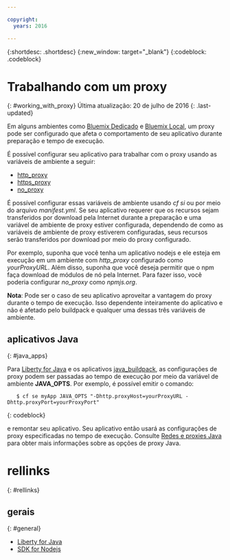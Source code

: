 ```yaml
---

copyright:
  years: 2016

---
```


{:shortdesc: .shortdesc}
{:new_window: target="_blank"}
{:codeblock: .codeblock}


# Trabalhando com um proxy
{: #working_with_proxy}
Última atualização: 20 de julho de 2016
{: .last-updated}

Em alguns ambientes como [Bluemix
Dedicado](../../dedicated/index.html#dedicated) e [Bluemix Local](../../local/index.html#local), um proxy
pode ser configurado que afeta o comportamento de seu aplicativo durante preparação e
tempo de execução.

É possível configurar seu aplicativo para trabalhar com o proxy usando as variáveis
de ambiente a seguir:
  * [http_proxy](https://docs.cloudfoundry.org/buildpacks/proxy-usage.html)
  * [https_proxy](https://docs.cloudfoundry.org/buildpacks/proxy-usage.html)
  * [no_proxy](http://www.gnu.org/software/wget/manual/html_node/Proxies.html)
  
É possível configurar essas variáveis de ambiente usando *cf si* ou
por meio do arquivo *manifest.yml*. Se seu aplicativo requerer que os
recursos sejam transferidos por download pela Internet durante a preparação e uma variável
de ambiente de proxy estiver configurada, dependendo de como as variáveis de ambiente de
proxy estiverem configuradas, seus recursos serão transferidos por download por meio do proxy
configurado.  

Por exemplo, suponha que você tenha um aplicativo nodejs e ele esteja em execução em
um ambiente com *http_proxy* configurado como *yourProxyURL*. Além
disso, suponha que você deseja permitir que o npm faça download de módulos de
nó pela Internet. Para fazer isso, você poderia configurar *no_proxy* como
*npmjs.org*. 

**Nota**: Pode ser o caso de seu aplicativo aproveitar a
vantagem do proxy durante o tempo de execução. Isso dependente inteiramente do
aplicativo e não é afetado pelo buildpack e qualquer uma dessas três variáveis de
ambiente.

## aplicativos Java
{: #java_apps}

Para [Liberty for Java](../runtimes/liberty/index.html) e os
aplicativos [java_buildpack](../runtimes/tomcat/index.html), as
configurações de proxy podem ser passadas ao tempo de execução por meio da variável de
ambiente **JAVA_OPTS**. Por exemplo, é possível emitir o comando: 
```
   $ cf se myApp JAVA_OPTS "-Dhttp.proxyHost=yourProxyURL -Dhttp.proxyPort=yourProxyPort"
```
{: codeblock}

e remontar seu aplicativo. Seu aplicativo então usará as configurações de proxy
especificadas no tempo de execução. Consulte
[Redes
e proxies Java](https://docs.oracle.com/javase/8/docs/technotes/guides/net/proxies.html) para obter mais informações sobre as opções de proxy Java. 

# rellinks
{: #rellinks}
## gerais
{: #general}
* [Liberty for Java](../runtimes/liberty/index.html)
* [SDK for Nodejs](../runtimes/nodejs/index.html)

